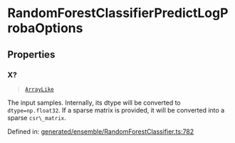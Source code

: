 # RandomForestClassifierPredictLogProbaOptions

## Properties

### X?

> [`ArrayLike`](../types/ArrayLike.md)

The input samples. Internally, its dtype will be converted to `dtype=np.float32`. If a sparse matrix is provided, it will be converted into a sparse `csr\_matrix`.

Defined in:  [generated/ensemble/RandomForestClassifier.ts:782](https://github.com/transitive-bullshit/scikit-learn-ts/blob/92ab806/packages/sklearn/src/generated/ensemble/RandomForestClassifier.ts#L782)
